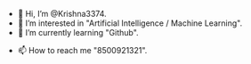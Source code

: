 - 👋 Hi, I’m @Krishna3374.
- 👀 I’m interested in "Artificial Intelligence / Machine Learning".
- 🌱 I’m currently learning "Github".
<!---
- 💞️ I’m looking to collaborate on ...
--->
- 📫 How to reach me "8500921321".

<!---
Krishna3374/Krishna3374 is a ✨ special ✨ repository because its `README.md` (this file) appears on your GitHub profile.
You can click the Preview link to take a look at your changes.
--->
